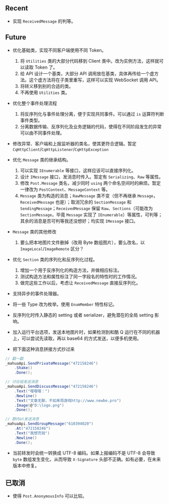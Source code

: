 ﻿## Recent
- 实现 `ReceivedMessage` 的判等。

## Future
- 优化基础类，实现不同客户端使用不同 Token。

    1. 将 `Utilities` 类的大部分代码移到 Client 类中。改为实例方法，这样就可以读取 Token 了。
	2. 给 API 设计一个基类，大部分 API 调用放在基类，具体再传给一个虚方法。这个虚方法将在子类里重写，这样可以实现 WebSocket 调用 API。
	3. 将转义移到别的合适的类。
	4. 不再使用 `Utilities` 类。
	
- 优化整个事件处理流程

    1. 将反序列化与事件处理分离，便于实现共同事件。可以通过 `is` 运算符判断事件类型。
    2. 分离数据传输、反序列化及业务逻辑的代码，使得在不同阶段发生的异常可以由不同事件处理。

- 修改异常、客户端和上报监听器的类名，使其更符合逻辑。暂定 `CqHttpClient`/`CqHttpListener`/`CqHttpException`
- 优化 `Message` 类的继承结构。

    1. 可以实现 `IEnumerable` 等接口，这样应该可以直接序列化。
	2. 设计 `IMessage` 接口，发消息时传入。暂定有 `Serializing`、`Raw` 等属性。
	3. 修改 `Post.Message` 类名，减少同时 `using` 两个命名空间时的麻烦。暂定一律改为 `PostContext`、`MessageContext` 等。
	4. `Message` 类为构造的消息；`RawMessage` 类不变（但不再继承 `Message`，`ReceivedMessage` 也是）；取消冗余的 `SectionMessage` 和 `SendingMessage`；`ReceivedMessage` 保留 `Raw`、`Sections`（可能改为 `SectionMessage`，毕竟 `Message` 实现了 `IEnumerable`）等属性，可判等；其余的消息是否可判等我还没想好；均实现 `IMessage` 接口。

- `Message` 类的其他修改

    1. 要么把本地图片文件删掉（改用 Byte 数组图片），要么改名，以 `ImageLocal`/`ImageRemote` 区分？

- 优化 `Section` 类的序列化和反序列化过程。

    1. 增加一个用于反序列化的构造方法，并做相应标注。
	2. 测试构造方法和属性标注了同一字段名的特性时的工作情况。
	3. 做完这些工作以后，考虑让 `ReceivedMessage` 直接反序列化。

- 支持异步的事件处理器。
- 将一些 Type 改为枚举。使用 `EnumMember` 特性标记。
- 反序列化时传入静态的 setting 或者 serializer，避免潜在的全局 setting 影响。

- 加入运行平台选项，发送本地图片时，如果检测到和酷 Q 运行在不同的机器上，可以尝试先读取，再以 base64 的方式发送，以便多机使用。

- 把下面这种消息拼接方式抄过来
```C#
// 戳一戳
_mahuaApi.SendPrivateMessage("472158246")
    .Shake()
    .Done();

// 讨论组发送消息
_mahuaApi.SendDiscussMessage("472158246")
    .Text("嘤嘤嘤：")
    .Newline()
    .Text("文章无聊，不如来局游戏http://www.newbe.pro")
    .Image(@"D:\logo.png")
    .Done();

// 群内at发送消息
_mahuaApi.SendGroupMessage("610394020")
    .At("472158246")
    .Text("我想充钱")
    .Newline()
    .Done();
```

- 当前转发时会统一转换成 UTF-8 编码。如果上报编码不是 UTF-8 会导致 `byte` 数组发生变化，从而导致 `X-Signature` 头部不正确。如有必要，在未来版本中修复。

## 已取消
- 使得 `Post.AnonymousInfo` 可以比较。